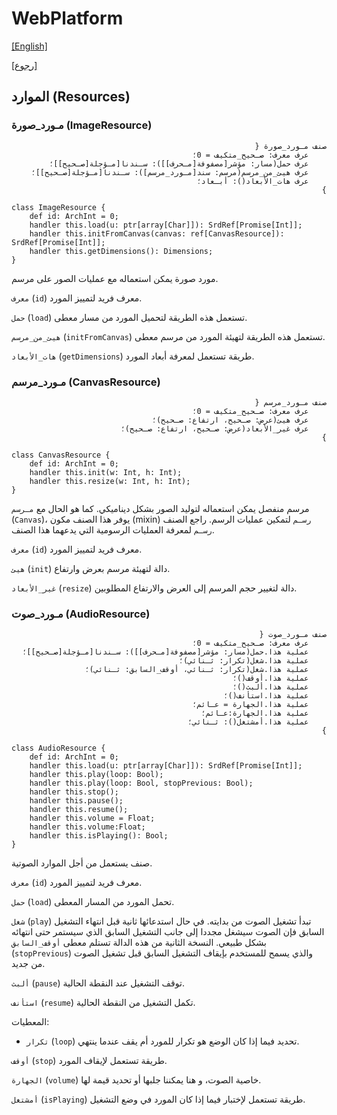 # WebPlatform

[[English]](resources.en.md)

[[رجوع]](../readme.ar.md)

## الموارد (Resources)

### مـورد_صورة (ImageResource)

<div dir=rtl>

```
صنف مـورد_صورة {
    عرف معرف: صـحيح_متكيف = 0؛
    عرف حمل(مسار: مؤشر[مصفوفة[مـحرف]]): سـندنا[مـؤجلة[صـحيح]]؛
    عرف هيئ_من_مرسم(مرسم: سند[مـورد_مرسم]): سـندنا[مـؤجلة[صـحيح]]؛
    عرف هات_الأبعاد(): أبـعاد؛
}
```

</div>

```
class ImageResource {
    def id: ArchInt = 0;
    handler this.load(u: ptr[array[Char]]): SrdRef[Promise[Int]];
    handler this.initFromCanvas(canvas: ref[CanvasResource]): SrdRef[Promise[Int]];
    handler this.getDimensions(): Dimensions;
}
```

مورد صورة يمكن استعماله مع عمليات الصور على مرسم.

`معرف` (`id`) معرف فريد لتمييز المورد.

`حمل` (`load`) تستعمل هذه الطريقة لتحميل المورد من مسار معطى.

`هيئ_من_مرسم` (`initFromCanvas`) تستعمل هذه الطريقة لتهيئة المورد من مرسم معطى.

`هات_الأبعاد` (`getDimensions`) طريقة تستعمل لمعرفة أبعاد المورد.


### مـورد_مرسم (CanvasResource)

<div dir=rtl>

```
صنف مـورد_مرسم {
    عرف معرف: صـحيح_متكيف = 0؛
    عرف هيئ(عرض: صـحيح، ارتفاع: صـحيح)؛
    عرف غير_الأبعاد(عرض: صـحيح، ارتفاع: صـحيح)؛
}
```

</div>

```
class CanvasResource {
    def id: ArchInt = 0;
    handler this.init(w: Int, h: Int);
    handler this.resize(w: Int, h: Int);
}
```

مرسم منفصل يمكن استعماله لتوليد الصور بشكل ديناميكي. كما هو الحال مع `مـرسم` (`Canvas`)، يوفر هذا
الصنف مكون (mixin) `رسـم` لتمكين عمليات الرسم. راجع الصنف `رسـم` لمعرفة العمليات الرسومية التي يدعهما
هذا الصنف.

`معرف` (`id`) معرف فريد لتمييز المورد.

`هيئ` (`init`) دالة لتهيئة مرسم بعرض وارتفاع.

`غير_الأبعاد` (`resize`) دالة لتغيير حجم المرسم إلى العرض والارتفاع المطلوبين.


### مـورد_صوت (AudioResource)

<div dir=rtl>

```
صنف مـورد_صوت {
    عرف معرف: صـحيح_متكيف = 0؛
    عملية هذا.حمل(مسار: مؤشر[مصفوفة[مـحرف]]): سـندنا[مـؤجلة[صـحيح]]؛
    عملية هذا.شغل(تكرار: ثـنائي)؛
    عملية هذا.شغل(تكرار: ثـنائي، أوقف_السابق: ثـنائي)؛
    عملية هذا.أوقف()؛
    عملية هذا.ألبث()؛
    عملية هذا.استأنف()؛
    عملية هذا.الجهارة = عـائم؛
    عملية هذا.الجهارة:عـائم؛
    عملية هذا.أمشتغل(): ثـنائي؛
}
```

</div>

```
class AudioResource {
    def id: ArchInt = 0;
    handler this.load(u: ptr[array[Char]]): SrdRef[Promise[Int]];
    handler this.play(loop: Bool);
    handler this.play(loop: Bool, stopPrevious: Bool);
    handler this.stop();
    handler this.pause();
    handler this.resume();
    handler this.volume = Float;
    handler this.volume:Float;
    handler this.isPlaying(): Bool;
}
```
صنف يستعمل من أجل الموارد الصوتية.

`معرف` (`id`) معرف فريد لتمييز المورد.

`حمل` (`load`) تحمل المورد من المسار المعطى.

`شغل` (`play`) تبدأ تشغيل الصوت من بدايته. في حال استدعائها ثانية قبل انتهاء التشغيل السابق
فإن الصوت سيشغل مجددا إلى جانب التشغيل السابق الذي سيستمر حتى انتهائه بشكل طبيعي. النسخة
الثانية من هذه الدالة تستلم معطى `أوقف_السابق` (`stopPrevious`) والذي يسمح للمستخدم
بإيقاف التشغيل السابق قبل تشغيل الصوت من جديد.

`ألبث` (`pause`) توقف التشغيل عند النقطة الحالية.

`استأنف` (`resume`) تكمل التشغيل من النقطة الحالية.

المعطيات:

* `تكرار` (`loop`) تحديد فيما إذا كان الوضع هو تكرار للمورد أم يقف عندما ينتهي.

`أوقف` (`stop`) طريقة تستعمل لإيقاف المورد.

`الجهارة` (`volume`) خاصية الصوت، و هنا يمكننا جلبها أو تحديد قيمة لها.

`أمشتغل` (`isPlaying`) طريقة تستعمل لإختبار فيما إذا كان المورد في وضع التشغيل.

